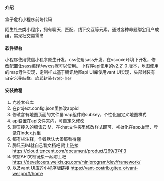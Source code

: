 
#### 介绍
盒子危机小程序前端代码

陌生社交类小程序，拥有聊天、匹配、线下交互等元素。通过各种命题绑定用户成组，实现社交类需求

#### 软件架构
小程序使用微信小程序原生开发，css使用sass开发，在vscode环境下开发，修改配置让sass编译为wxss就可以使用。
小程序api使用的v2.21.0 版本，地图使用的map组件实现，定制样式基于腾讯地图api
UI库使用vant UI实现，头部封装有自定义导航栏，底部封装有tab-bar


#### 安装教程

1.  克隆本仓库
2.  在project.config.json里修改appid
3.  修改含有地图页面的文件里map组件的subkey，个性化自定义地图样式
4.  api设置在api文件夹内，可自定义修改
5.  聊天接入的腾讯云IM，在chat文件夹里修改样式即可，初始化在app.js里，登录在index.js里
6.  都有些注释，作者默认大家都看得懂
7.  腾讯云IM就自己看文档吧 附上链接 https://cloud.tencent.com/document/product/269/37413
8.  微信API文档链接一起附上吧 https://developers.weixin.qq.com/miniprogram/dev/framework/
9.  以及vant UI库的小程序版链接 https://vant-contrib.gitee.io/vant-weapp/#/home
